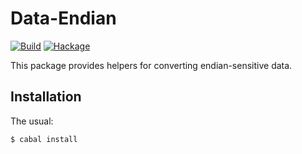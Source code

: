Data-Endian
===========

[![Build](https://github.com/mvv/data-endian/actions/workflows/ci.yml/badge.svg)](https://github.com/mvv/data-endian/actions/workflows/ci.yml) [![Hackage](https://img.shields.io/hackage/v/data-endian.svg)](http://hackage.haskell.org/package/data-endian)

This package provides helpers for converting endian-sensitive data.

Installation
------------
The usual:

	$ cabal install

